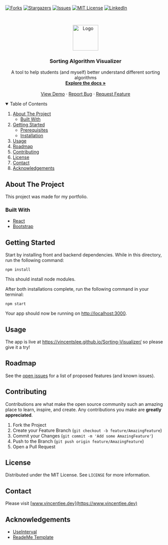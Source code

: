 <!-- PROJECT SHIELDS -->
<!--
*** I'm using markdown "reference style" links for readability.
*** Reference links are enclosed in brackets [ ] instead of parentheses ( ).
*** See the bottom of this document for the declaration of the reference variables
*** for contributors-url, forks-url, etc. This is an optional, concise syntax you may use.
*** https://www.markdownguide.org/basic-syntax/#reference-style-links
-->
[![Forks][forks-shield]][forks-url]
[![Stargazers][stars-shield]][stars-url]
[![Issues][issues-shield]][issues-url]
[![MIT License][license-shield]][license-url]
[![LinkedIn][linkedin-shield]][linkedin-url]



<!-- PROJECT LOGO -->
<br />
<p align="center">
  <a href="https://github.com/vincentslee/Sorting-Visualizer">
    <img src="images/logo.png" alt="Logo" width="80" height="80">
  </a>

  <h3 align="center">Sorting Algorithm Visualizer</h3>

  <p align="center">
    A tool to help students (and myself) better understand different sorting algorithms
    <br />
    <a href="https://github.com/vincentslee/Sorting-Visualizer"><strong>Explore the docs »</strong></a>
    <br />
    <br />
    <a href="https://vincentslee.github.io/Sorting-Visualizer/">View Demo</a>
    ·
    <a href="https://github.com/vincentslee/Sorting-Visualizer/issues">Report Bug</a>
    ·
    <a href="https://github.com/vincentslee/Sorting-Visualizer/issues">Request Feature</a>
  </p>
</p>



<!-- TABLE OF CONTENTS -->
<details open="open">
  <summary>Table of Contents</summary>
  <ol>
    <li>
      <a href="#about-the-project">About The Project</a>
      <ul>
        <li><a href="#built-with">Built With</a></li>
      </ul>
    </li>
    <li>
      <a href="#getting-started">Getting Started</a>
      <ul>
        <li><a href="#prerequisites">Prerequisites</a></li>
        <li><a href="#installation">Installation</a></li>
      </ul>
    </li>
    <li><a href="#usage">Usage</a></li>
    <li><a href="#roadmap">Roadmap</a></li>
    <li><a href="#contributing">Contributing</a></li>
    <li><a href="#license">License</a></li>
    <li><a href="#contact">Contact</a></li>
    <li><a href="#acknowledgements">Acknowledgements</a></li>
  </ol>
</details>



<!-- ABOUT THE PROJECT -->
## About The Project

This project was made for my portfolio. 

### Built With

* [React](https://reactjs.org)
* [Bootstrap](https://getbootstrap.com)




<!-- GETTING STARTED -->
## Getting Started

Start by installing front and backend dependencies. While in this directory, run the following command:

```
npm install
```

This should install node modules.

After both installations complete, run the following command in your terminal:

```
npm start
```

Your app should now be running on <http://localhost:3000>.


<!-- USAGE EXAMPLES -->
## Usage
The app is live at https://vincentslee.github.io/Sorting-Visualizer/ so please give it a try!


<!-- ROADMAP -->
## Roadmap

See the [open issues](https://github.com/vincentslee/Sorting-Visualizer/issues) for a list of proposed features (and known issues).



<!-- CONTRIBUTING -->
## Contributing

Contributions are what make the open source community such an amazing place to learn, inspire, and create. Any contributions you make are **greatly appreciated**.

1. Fork the Project
2. Create your Feature Branch (`git checkout -b feature/AmazingFeature`)
3. Commit your Changes (`git commit -m 'Add some AmazingFeature'`)
4. Push to the Branch (`git push origin feature/AmazingFeature`)
5. Open a Pull Request



<!-- LICENSE -->
## License

Distributed under the MIT License. See `LICENSE` for more information.



<!-- CONTACT -->
## Contact

Please visit [www.vincentlee.dev](https://www.vincentlee.dev)




<!-- ACKNOWLEDGEMENTS -->
## Acknowledgements
* [UseInterval](https://github.com/donavon/use-interval)
* [ReadeMe Template](https://github.com/othneildrew/Best-README-Template)






<!-- MARKDOWN LINKS & IMAGES -->
<!-- https://www.markdownguide.org/basic-syntax/#reference-style-links -->
[contributors-shield]: https://img.shields.io/github/contributors/vincentslee/Sorting-Visualizer.svg?style=for-the-badge
[contributors-url]: https://github.com/vincentslee/Sorting-Visualizer/graphs/contributors
[forks-shield]: https://img.shields.io/github/forks/vincentslee/Sorting-Visualizer.svg?style=for-the-badge
[forks-url]: https://github.com/vincentslee/Sorting-Visualizer/network/members
[stars-shield]: https://img.shields.io/github/stars/vincentslee/Sorting-Visualizer.svg?style=for-the-badge
[stars-url]: https://github.com/vincentslee/Sorting-Visualizer/stargazers
[issues-shield]: https://img.shields.io/github/issues/vincentslee/Sorting-Visualizer.svg?style=for-the-badge
[issues-url]: https://github.com/vincentslee/Sorting-Visualizer/issues
[license-shield]: https://img.shields.io/github/license/vincentslee/Sorting-Visualizer.svg?style=for-the-badge
[license-url]: https://github.com/vincentslee/Sorting-Visualizer/blob/master/LICENSE.txt
[linkedin-shield]: https://img.shields.io/badge/-LinkedIn-black.svg?style=for-the-badge&logo=linkedin&colorB=555
[linkedin-url]: https://www.linkedin.com/in/vincent-lee-4aabb01b0/
[product-screenshot]: images/screenshot.png
